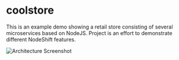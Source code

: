 # coolstore
This is an example demo showing a retail store consisting of several microservices based on NodeJS. Project is an effort to demonstrate different NodeShift features.

![Architecture Screenshot](https://raw.githubusercontent.com/jbossdemocentral/coolstore-microservice/stable-ocp-3.11/docs/images/store.png "CoolStore Online Shop")


